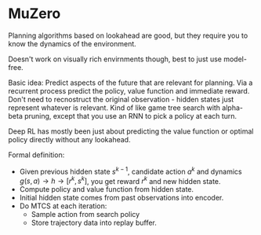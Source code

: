 # MuZero

Planning algorithms based on lookahead are good, but they require you to know the dynamics of the environment.

Doesn't work on visually rich envirnments though, best to just use model-free.

Basic idea: Predict aspects of the future that are relevant for planning. Via a recurrent process predict the
policy, value function and immediate reward. Don't need to recnostruct the original observation - hidden
states just represent whatever is relevant. Kind of like game tree search with alpha-beta pruning, except that
you use an RNN to pick a policy at each turn.

Deep RL has mostly been just about predicting the value function or optimal policy directly without any lookahead.

Formal definition:
 * Given previous hidden state $s^{k - 1}$, candidate action $a^k$ and dynamics $g(s, a) \to h \to [r^k, s^k]$, you get
   reward $r^k$ and new hidden state.
 * Compute policy and value function from hidden state.
 * Initial hidden state comes from past observations into encoder.
 * Do MTCS at each iteration:
   * Sample action from search policy
   * Store trajectory data into replay buffer.
